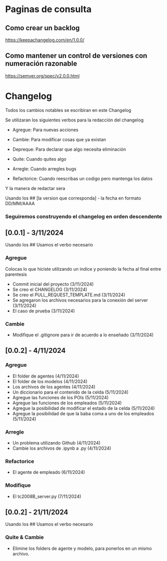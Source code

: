 # Paginas de consulta
## Como crear un backlog
https://keepachangelog.com/en/1.0.0/

## Como mantener un control de versiones con numeración razonable
https://semver.org/spec/v2.0.0.html

# Changelog

Todos los cambios notables se escribiran en este Changelog

Se utilizaran los siguientes verbos para la redacción del changelog

* Agregue: Para nuevas acciones

* Cambie: Para modificar cosas que ya existan

* Depreque: Para declarar que algo necesita eliminación

* Quite: Cuando quites algo

* Arregle: Cuando arregles bugs

* Refactorice: Cuando reescribas un codigo pero mantenga los datos

Y la manera de redactar sera

Usando los ## [la version que corresponda] - la fecha en formato DD/MM/AAAA

### Seguiremos construyendo el changelog en orden descendente

## [0.0.1] - 3/11/2024
Usando los ## Usamos el verbo necesario
### Agregue
Colocas lo que hiciste utilizando un indice y poniendo la fecha al final entre parentesis
- Commit inicial del proyecto (3/11/2024)
- Se creo el CHANGELOG (3/11/2024)
- Se creo el PULL_REQUEST_TEMPLATE.md (3/11/2024)
- Se agregaron los archivos necesarios para la conexión del server (3/11/2024)
- El caso de prueba (3/11/2024) 

### Cambie  
- Modifique el .gitignore para ir de acuerdo a lo enseñado (3/11/2024)

## [0.0.2] - 4/11/2024
### Agregue
- El folder de agentes (4/11/2024)
- El folder de los modelos (4/11/2024)
- Los archivos de los agentes (4/11/2024)
- Un diccionario para el contenido de la celda (5/11/2024)
- Agregue las funciones de los POIs (5/11/2024)
- Agregue las funciones de los empleados (5/11/2024)
- Agregue la posibilidad de modificar el estado de la celda (5/11/2024)
- Agregue la posibilidad de que la baba coma a uno de los empleados (5/11/2024)
### Arregle
- Un problema utilizando Github (4/11/2024)
- Cambie los archivos de .ipynb a .py (4/11/2024)
### Refactorice
- El agente de empleado (6/11/2024)
### Modifique
- El tc2008B_server.py (7/11/2024)

## [0.0.2] - 21/11/2024
Usando los ## Usamos el verbo necesario
### Quite & Cambie
- Elimine los folders de agente y modelo, para ponerlos en un mismo archivo. 
